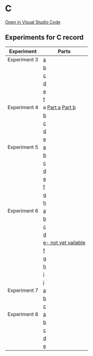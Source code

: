 # C


[Open in Visual Studio Code](https://vscode.dev/github/chileau/C)

## Experiments for C record


| Experiment                                                                                                                                | Parts                                                  |
| -------------------------------------------------------------------------------------------------------------------------------------- | ------------------------------------------------------- |
| Experiment 3| [a](https://github.com/chileau/C/blob/master/add.c)|
|| [b](https://github.com/chileau/C/blob/master/area_circle.c)|
|| [c](https://github.com/chileau/C/blob/master/arith_exp.c)|
|| [d](https://github.com/chileau/C/blob/master/tax.c)|
|| [e](https://github.com/chileau/C/blob/master/reverse.c)|
|| [f](https://github.com/chileau/C/blob/master/notes.c)|
|Experiment 4| a [Part a](https://github.com/chileau/C/blob/master/exp4.c) [Part b](https://github.com/chileau/C/blob/master/exp4b.c)|
|| [b](https://github.com/chileau/C/blob/master/quad.c)|
|| [c](https://github.com/chileau/C/blob/master/triangle.c)|
|| [d](https://github.com/chileau/C/blob/master/maxthree.c)|
|| [e](https://github.com/chileau/C/blob/master/bill.c)|
| Experiment 5| [a](https://github.com/chileau/C/blob/master/mult2.c)|
|| [b](https://github.com/chileau/C/blob/master/squaretable.c)|
|| [c](https://github.com/chileau/C/blob/master/sum_srs.c)|
|| [d](https://github.com/chileau/C/blob/master/max_srs.c)|
|| [e](https://github.com/chileau/C/blob/master/avg_srs.c)|
|| [f](https://github.com/chileau/C/blob/master/sq_sum.c)|
|| [g](https://github.com/chileau/C/blob/master/pow_2.c)|
|| [h](https://github.com/chileau/C/blob/master/fact.c)|
| Experiment 6| [a](https://github.com/chileau/C/blob/master/dig_do_wh.c)|
|| [b](https://github.com/chileau/C/blob/master/fizzbuzz.c)|
|| [c](https://github.com/chileau/C/blob/master/for_fact.c)|
|| [d](https://github.com/chileau/C/blob/master/fibonacci.c)|
|| [e- not yet vailable]()|
|| [f](https://github.com/chileau/C/blob/master/earnings.c)|
|| [g](https://github.com/chileau/C/blob/master/rect_star.c)|
|| [h](https://github.com/chileau/C/blob/master/star_triangle.c)|
|| [i](https://github.com/chileau/C/blob/master/floyd.c)|
|| [j](https://github.com/chileau/C/blob/master/prime_check.c)|
| Experiment 7| [a](https://github.com/chileau/C/blob/master/arm_check.c)|
|| [b](https://github.com/chileau/C/blob/master/perf_square.c)|
|| [c](https://github.com/chileau/C/blob/master/for_while_prime.c)|
| Experiment 8| [a]()|
|| [b]()|
|| [c]()|
|| [d]()|
|| [e]()|
